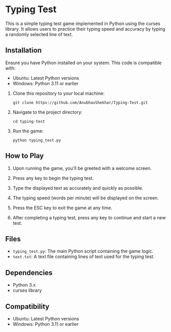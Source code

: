 # Typing Test

This is a simple typing test game implemented in Python using the curses library. It allows users to practice their typing speed and accuracy by typing a randomly selected line of text.

## Installation

Ensure you have Python installed on your system. This code is compatible with:

- Ubuntu: Latest Python versions
- Windows: Python 3.11 or earlier

1. Clone this repository to your local machine:

    ```
    git clone https://github.com/AnubhavShekhar/Typing-Test.git
    ```

2. Navigate to the project directory:

    ```
    cd typing-test
    ```

3. Run the game:

    ```
    python typing_test.py
    ```

## How to Play

1. Upon running the game, you'll be greeted with a welcome screen.

2. Press any key to begin the typing test.

3. Type the displayed text as accurately and quickly as possible.

4. The typing speed (words per minute) will be displayed on the screen.

5. Press the ESC key to exit the game at any time.

6. After completing a typing test, press any key to continue and start a new test.

## Files

- `typing_test.py`: The main Python script containing the game logic.
- `text.txt`: A text file containing lines of text used for the typing test.

## Dependencies

- Python 3.x
- curses library

## Compatibility

- Ubuntu: Latest Python versions
- Windows: Python 3.11 or earlier

